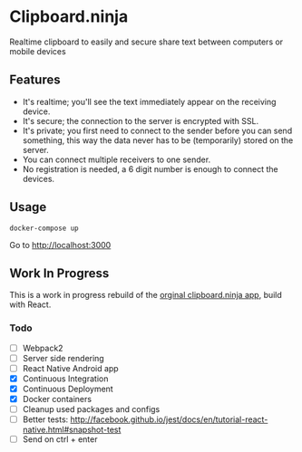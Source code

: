 # Clipboard.ninja

Realtime clipboard to easily and secure share text between computers or mobile devices


## Features

 * It's realtime; you'll see the text immediately appear on the receiving device.
 * It's secure; the connection to the server is encrypted with SSL.
 * It's private; you first need to connect to the sender before you can send something, this way the data never has to be (temporarily) stored on the server.
 * You can connect multiple receivers to one sender.
 * No registration is needed, a 6 digit number is enough to connect the devices.

## Usage

    docker-compose up

Go to [http://localhost:3000]()

## Work In Progress

This is a work in progress rebuild of the [orginal clipboard.ninja app](https://github.com/trafex/clipboard), build with React.

### Todo

- [ ] Webpack2
- [ ] Server side rendering
- [ ] React Native Android app
- [X] Continuous Integration
- [X] Continuous Deployment
- [X] Docker containers
- [ ] Cleanup used packages and configs
- [ ] Better tests: http://facebook.github.io/jest/docs/en/tutorial-react-native.html#snapshot-test
- [ ] Send on ctrl + enter
